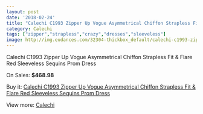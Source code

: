 ```yaml
---
layout: post
date: '2018-02-24'
title: "Calechi C1993 Zipper Up Vogue Asymmetrical Chiffon Strapless Fit & Flare Red Sleeveless Sequins Prom Dress"
category: Calechi
tags: ["zipper","strapless","crazy","dresses","sleeveless"]
image: http://img.eudances.com/32304-thickbox_default/calechi-c1993-zipper-up-vogue-asymmetrical-chiffon-strapless-fit-flare-red-sleeveless-sequins-prom-dress.jpg
---
```

Calechi C1993 Zipper Up Vogue Asymmetrical Chiffon Strapless Fit & Flare Red Sleeveless Sequins Prom Dress

On Sales: **$468.98**
<a href="https://www.eudances.com/en/calechi/10031-calechi-c1993-zipper-up-vogue-asymmetrical-chiffon-strapless-fit-flare-red-sleeveless-sequins-prom-dress.html"><amp-img layout="responsive" width="600" height="600" src="//img.eudances.com/32304-thickbox_default/calechi-c1993-zipper-up-vogue-asymmetrical-chiffon-strapless-fit-flare-red-sleeveless-sequins-prom-dress.jpg" alt="Calechi C1993 Zipper Up Vogue Asymmetrical Chiffon Strapless Fit & Flare Red Sleeveless Sequins Prom Dress 0" /></a>
<a href="https://www.eudances.com/en/calechi/10031-calechi-c1993-zipper-up-vogue-asymmetrical-chiffon-strapless-fit-flare-red-sleeveless-sequins-prom-dress.html"><amp-img layout="responsive" width="600" height="600" src="//img.eudances.com/32310-thickbox_default/calechi-c1993-zipper-up-vogue-asymmetrical-chiffon-strapless-fit-flare-red-sleeveless-sequins-prom-dress.jpg" alt="Calechi C1993 Zipper Up Vogue Asymmetrical Chiffon Strapless Fit & Flare Red Sleeveless Sequins Prom Dress 1" /></a>
<a href="https://www.eudances.com/en/calechi/10031-calechi-c1993-zipper-up-vogue-asymmetrical-chiffon-strapless-fit-flare-red-sleeveless-sequins-prom-dress.html"><amp-img layout="responsive" width="600" height="600" src="//img.eudances.com/32309-thickbox_default/calechi-c1993-zipper-up-vogue-asymmetrical-chiffon-strapless-fit-flare-red-sleeveless-sequins-prom-dress.jpg" alt="Calechi C1993 Zipper Up Vogue Asymmetrical Chiffon Strapless Fit & Flare Red Sleeveless Sequins Prom Dress 2" /></a>
<a href="https://www.eudances.com/en/calechi/10031-calechi-c1993-zipper-up-vogue-asymmetrical-chiffon-strapless-fit-flare-red-sleeveless-sequins-prom-dress.html"><amp-img layout="responsive" width="600" height="600" src="//img.eudances.com/32308-thickbox_default/calechi-c1993-zipper-up-vogue-asymmetrical-chiffon-strapless-fit-flare-red-sleeveless-sequins-prom-dress.jpg" alt="Calechi C1993 Zipper Up Vogue Asymmetrical Chiffon Strapless Fit & Flare Red Sleeveless Sequins Prom Dress 3" /></a>
<a href="https://www.eudances.com/en/calechi/10031-calechi-c1993-zipper-up-vogue-asymmetrical-chiffon-strapless-fit-flare-red-sleeveless-sequins-prom-dress.html"><amp-img layout="responsive" width="600" height="600" src="//img.eudances.com/32307-thickbox_default/calechi-c1993-zipper-up-vogue-asymmetrical-chiffon-strapless-fit-flare-red-sleeveless-sequins-prom-dress.jpg" alt="Calechi C1993 Zipper Up Vogue Asymmetrical Chiffon Strapless Fit & Flare Red Sleeveless Sequins Prom Dress 4" /></a>
<a href="https://www.eudances.com/en/calechi/10031-calechi-c1993-zipper-up-vogue-asymmetrical-chiffon-strapless-fit-flare-red-sleeveless-sequins-prom-dress.html"><amp-img layout="responsive" width="600" height="600" src="//img.eudances.com/32306-thickbox_default/calechi-c1993-zipper-up-vogue-asymmetrical-chiffon-strapless-fit-flare-red-sleeveless-sequins-prom-dress.jpg" alt="Calechi C1993 Zipper Up Vogue Asymmetrical Chiffon Strapless Fit & Flare Red Sleeveless Sequins Prom Dress 5" /></a>
<a href="https://www.eudances.com/en/calechi/10031-calechi-c1993-zipper-up-vogue-asymmetrical-chiffon-strapless-fit-flare-red-sleeveless-sequins-prom-dress.html"><amp-img layout="responsive" width="600" height="600" src="//img.eudances.com/32305-thickbox_default/calechi-c1993-zipper-up-vogue-asymmetrical-chiffon-strapless-fit-flare-red-sleeveless-sequins-prom-dress.jpg" alt="Calechi C1993 Zipper Up Vogue Asymmetrical Chiffon Strapless Fit & Flare Red Sleeveless Sequins Prom Dress 6" /></a>

Buy it: [Calechi C1993 Zipper Up Vogue Asymmetrical Chiffon Strapless Fit & Flare Red Sleeveless Sequins Prom Dress](https://www.eudances.com/en/calechi/10031-calechi-c1993-zipper-up-vogue-asymmetrical-chiffon-strapless-fit-flare-red-sleeveless-sequins-prom-dress.html "Calechi C1993 Zipper Up Vogue Asymmetrical Chiffon Strapless Fit & Flare Red Sleeveless Sequins Prom Dress")

View more: [Calechi](https://www.eudances.com/en/172-calechi "Calechi")